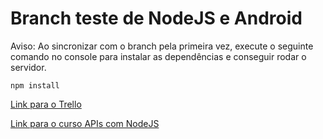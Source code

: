 # Branch teste de NodeJS e Android

Aviso: Ao sincronizar com o branch pela primeira vez, execute o seguinte comando no console para instalar as dependências e conseguir rodar o servidor.
```
npm install
```

[Link para o Trello](https://trello.com/b/PogABYk5/projeto-integrador-ii)

[Link para o curso APIs com NodeJS](https://www.youtube.com/watch?v=wDWdqlYxfcw&index=1&list=PLHlHvK2lnJndvvycjBqQAbgEDqXxKLoqn)
